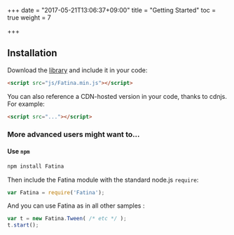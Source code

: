 +++
date = "2017-05-21T13:06:37+09:00"
title = "Getting Started"
toc = true
weight = 7

+++

## Installation

Download the [library](...) and include it in your code:

```html
<script src="js/Fatina.min.js"></script>
```

You can also reference a CDN-hosted version in your code, thanks to cdnjs. For example:

```html
<script src="..."></script>
```

### More advanced users might want to...

#### Use `npm`

```bash
npm install Fatina
```

Then include the Fatina module with the standard node.js `require`:

```javascript
var Fatina = require('Fatina');
```

And you can use Fatina as in all other samples :
```javascript
var t = new Fatina.Tween( /* etc */ );
t.start();
```